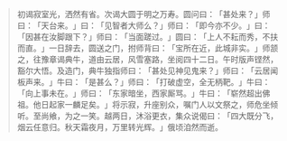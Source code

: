 
> 初谒寂室光，洒然有省。次谒大圆于明之万寿。圆问曰：​「甚处来？​」师曰：​「天台来。​」曰：​「见智者大师么？​」师曰：​「即今亦不少。​」曰：​「因甚在汝脚跟下？​」师曰：​「当面蹉过。​」圆曰：​「上人不耘而秀，不扶而直。​」一日辞去，圆送之门，拊师背曰：​「宝所在近，此城非实。​」师颔之，往豫章谒典牛，道由云居，风雪塞路，坐阅四十二日。午时版声铿然，豁尔大悟。及造门，典牛独指师曰：​「甚处见神见鬼来？​」师曰：​「云居闻板声来。​」牛曰：​「是甚么？​」师曰：​「打破虚空，全无柄靶。​」牛曰：​「向上事未在。​」师曰：​「东家暗坐，西家厮骂。​」牛曰：​「崭然超出佛祖。他日起家一麟足矣。​」将示寂，升座别众，嘱门人以文祭之，师危坐倾听。至尚飨，为之一笑。越两日，沐浴更衣，集众说偈曰：​「四大既分飞，烟云任意归。秋天霜夜月，万里转光辉。​」俄顷洎然而逝。
